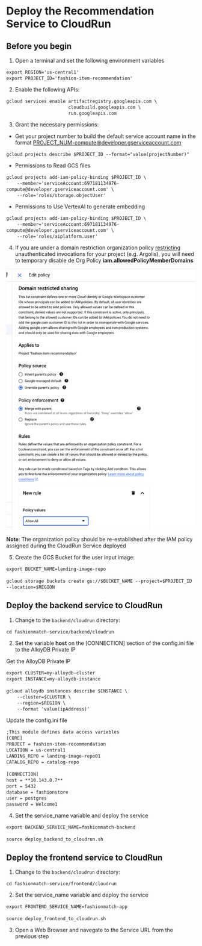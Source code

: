 # Deploy the Recommendation Service to CloudRun

## Before you begin
1. Open a terminal and set the following environment variables
```
export REGION='us-central1'
export PROJECT_ID='fashion-item-recommendation'
```

2. Enable the following APIs:
```
gcloud services enable artifactregistry.googleapis.com \
                       cloudbuild.googleapis.com \
                       run.googleapis.com
```

3. Grant the necessary permissions:

- Get your project number to build the default service account name in the format PROJECT_NUM-compute@developer.gserviceaccount.com
```
gcloud projects describe $PROJECT_ID --format="value(projectNumber)"
```

- Permissions to Read GCS files
```
gcloud projects add-iam-policy-binding $PROJECT_ID \
    --member='serviceAccount:697181134976-compute@developer.gserviceaccount.com' \
    --role='roles/storage.objectUser'
```

- Permissions to Use VertexAI to generate embedding
```
gcloud projects add-iam-policy-binding $PROJECT_ID \
    --member='serviceAccount:697181134976-compute@developer.gserviceaccount.com' \
    --role='roles/aiplatform.user'
```

4. If you are under a domain restriction organization policy [restricting](https://cloud.google.com/run/docs/authenticating/public#domain-restricted-sharing) unauthenticated invocations for your project (e.g. Argolis), you will need to temporary disable de Org Policy **iam.allowedPolicyMemberDomains**

![Disable Org Policy iam.allowedPolicyMemberDomains](../images/disable_orgpolicy_allowedPolicyMemberDomains.png)

**Note**: The organization policy should be re-established after the IAM policy assigned during the CloudRun Service deployed

5. Create the GCS Bucket for the user input image:
```
export BUCKET_NAME=landing-image-repo

gcloud storage buckets create gs://$BUCKET_NAME --project=$PROJECT_ID --location=$REGION
```

## Deploy the backend service to CloudRun
1. Change to the `backend/cloudrun` directory:
```
cd fashionmatch-service/backend/cloudrun
```

2. Set the variable **host** on the [CONNECTION] section of the config.ini file to the AlloyDB Private IP

Get the AlloyDB Private IP
```
export CLUSTER=my-alloydb-cluster
export INSTANCE=my-alloydb-instance

gcloud alloydb instances describe $INSTANCE \
    --cluster=$CLUSTER \
    --region=$REGION \
    --format 'value(ipAddress)'
```

Update the config.ini file
```
;This module defines data access variables
[CORE]
PROJECT = fashion-item-recommendation
LOCATION = us-central1
LANDING_REPO = landing-image-repo01
CATALOG_REPO = catalog-repo

[CONNECTION]
host = **10.143.0.7**
port = 5432
database = fashionstore
user = postgres
password = Welcome1
```

4. Set the service_name variable and deploy the service
```
export BACKEND_SERVICE_NAME=fashionmatch-backend

source deploy_backend_to_cloudrun.sh 
```

## Deploy the frontend service to CloudRun
1. Change to the `backend/cloudrun` directory:
```
cd fashionmatch-service/frontend/cloudrun
```

2. Set the service_name variable and deploy the service
```
export FRONTEND_SERVICE_NAME=fashionmatch-app

source deploy_frontend_to_cloudrun.sh 
```

3. Open a Web Browser and navegate to the Service URL from the previous step
